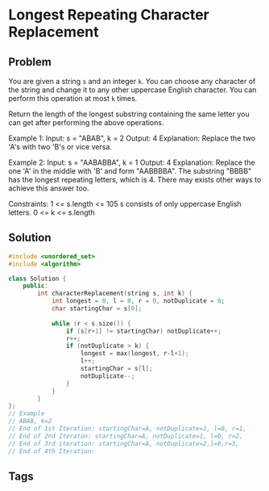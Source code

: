 # Longest Repeating Character Replacement

## Problem
You are given a string `s` and an integer `k`. You can choose any character of the string and change it to any other uppercase English character. You can perform this operation at most `k` times.  

Return the length of the longest substring containing the same letter you can get after performing the above operations.  

Example 1:
Input: s = "ABAB", k = 2
Output: 4
Explanation: Replace the two 'A's with two 'B's or vice versa.

Example 2:
Input: s = "AABABBA", k = 1
Output: 4
Explanation: Replace the one 'A' in the middle with 'B' and form "AABBBBA".
The substring "BBBB" has the longest repeating letters, which is 4.
There may exists other ways to achieve this answer too.

Constraints:
1 <= s.length <= 105
s consists of only uppercase English letters.
0 <= k <= s.length

## Solution

```c++
#include <unordered_set>
#include <algorithm>

class Solution {
    public:
        int characterReplacement(string s, int k) {
            int longest = 0, l = 0, r = 0, notDuplicate = 0;
            char startingChar = s[0];
            
            while (r < s.size()) {
                if (s[r+1] != startingChar) notDuplicate++;
                r++;
                if (notDuplicate > k) {
                    longest = max(longest, r-l+1);
                    l++;
                    startingChar = s[l];
                    notDuplicate--;
                }
            }
        }
};
// Example
// ABAB, k=2
// End of 1st Iteration: startingChar=A, notDuplicate=1, l=0, r=1,
// End of 2nd Iteraton: startingChar=A, notDuplicate=1, l=0, r=2,
// End of 3rd iteration: startingChar=A, notDuplicate=2,l=0,r=3,
// End of 4th Iteration: 
```

## Tags
